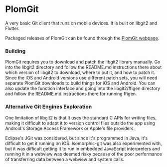 # PlomGit

A very basic Git client that runs on mobile devices. It is built on libgit2 and Flutter. 

Packaged releases of PlomGit can be found through the [PlomGit webpage](https://www.plom.dev/plomgit/).

### Building

PlomGit requires you to download and patch the libgit2 library manually. Go into the libgit2 directory and follow the README.md instructions there about which version of libgit2 to download, where to put it, and how to patch it. Since the iOS and Android versions use different patch sets, you will need separate PlomGit downloads to build things for iOS and Android. You can also update the function interface and going into the libgit2/ffigen directory and follow the README.md instructions there for running ffigen.

### Alternative Git Engines Exploration

One limitation of libgit2 is that it uses the standard C APIs for writing files, making it difficult to adapt it to version control files outside the app using Android's Storage Access Framework or Apple's file providers. 

Eclipse's JGit was considered, but since it's programmed in Java, it's difficult to get it running on iOS. Isomorphic-git was also experimented with, but it was difficult getting it to run in embedded JavaScript interpreters and running it in a webview was deemed risky because of the poor performance of transferring data between a webview and system calls.

